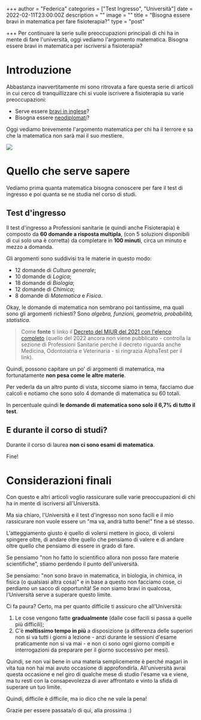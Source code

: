 +++
author = "Federica"
categories = ["Test Ingresso", "Università"]
date = 2022-02-11T23:00:00Z
description = ""
image = ""
title = "Bisogna essere bravi in matematica per fare fisioterapia?"
type = "post"

+++
Per continuare la serie sulle preoccupazioni principali di chi ha in mente di fare l'università, oggi vediamo l'argomento matematica. Bisogna essere bravi in matematica per iscriversi a fisioterapia?

# Introduzione

Abbastanza inavvertitamente mi sono ritrovata a fare questa serie di articoli in cui cerco di tranquillizzare chi si vuole iscrivere a fisioterapia su varie preoccupazioni:

* Serve essere [bravi in inglese](https://fisioterapisti.org/bisogna-essere-bravi-in-inglese-per-fare-fisioterapia/ "https://fisioterapisti.org/bisogna-essere-bravi-in-inglese-per-fare-fisioterapia/")?
* Bisogna essere [neodiplomati](https://fisioterapisti.org/iniziare-tardi-l-universita/ "https://fisioterapisti.org/iniziare-tardi-l-universita/")?

Oggi vediamo brevemente l'argomento matematica per chi ha il terrore e sa che la matematica non sarà mai il suo mestiere.

![](/images/jeswin-thomas-hecib2an4t4-unsplash.jpg)

# Quello che serve sapere

Vediamo prima quanta matematica bisogna conoscere per fare il test di ingresso e poi quanta se ne studia nel corso di studi.

## Test d'ingresso

Il test d'ingresso a Professioni sanitarie (e quindi anche Fisioterapia) è composto da **60 domande a risposta multipla**, (con 5 soluzioni disponibili di cui solo una è corretta) da completare in **100 minuti**, circa un minuto e mezzo a domanda.

Gli argomenti sono suddivisi tra le materie in questo modo:

* 12 domande di _Cultura generale_;
* 10 domande di _Logica_;
* 18 domande di _Biologia_;
* 12 domande di _Chimica_;
* 8 domande di _Matematica_ e _Fisica_.

Okay, le domande di matematica non sembrano poi tantissime, ma quali sono gli argomenti richiesti? Sono _algebra, funzioni, geometria, probabilità, statistica_.

> Come **fonte** ti linko il [Decreto del MIUR del 2021 con l'elenco completo](http://www.alphatest.it/content/download/1450528/29085506 "Elenco Argomenti - Decreto MIUR 2021") (quello del 2022 ancora non viene pubblicato - controlla la sezione di Professioni Sanitarie perché il decreto riguarda anche Medicina, Odontoiatria e Veterinaria - si ringrazia AlphaTest per il link).

Quindi, possono capitare un po' di argomenti di matematica, ma fortunatamente **non pesa come le altre materie**.

Per vederla da un altro punto di vista, siccome siamo in tema, facciamo due calcoli e notiamo che sono solo 4 domande di matematica su 60 totali.

In percentuale quindi **le domande di matematica sono solo il 6,7% di tutto il test**. 

## E durante il corso di studi?

Durante il corso di laurea **non ci sono esami di matematica**.

Fine!

# Considerazioni finali

Con questo e altri articoli voglio rassicurare sulle varie preoccupazioni di chi ha in mente di iscriversi all'Università.

Ma sia chiaro, l'Università e il test d'ingresso non sono facili e il mio rassicurare non vuole essere un "ma va, andrà tutto bene!" fine a sé stesso.

L'atteggiamento giusto è quello di volersi mettere in gioco, di volersi spingere oltre, di andare oltre quello che pensiamo di valere e di andare oltre quello che pensiamo di essere in grado di fare. 

Se pensiamo "non ho fatto lo scientifico allora non posso fare materie scientifiche", stiamo perdendo il punto dell'università.

Se pensiamo: "non sono bravo in matematica, in biologia, in chimica, in fisica (o qualsiasi altra cosa)" e in base a questo non facciamo cose, ci perdiamo un sacco di opportunità! Se non siamo bravi in qualcosa, l'Università serve a superare questo limite. 

Ci fa paura? Certo, ma per quanto difficile ti assicuro che all'Università:

1. Le cose vengono fatte **gradualmente** (dalle cose facili si passa a quelle più difficili);
2. C'è **moltissimo tempo in più** a disposizione (a differenza delle superiori non si va tutti i giorni a lezione - anzi durante le sessioni d'esame praticamente non si va mai - e non ci sono ogni giorno compiti e interrogazioni da preparare per il giorno successivo per mesi).

Quindi, se non vai bene in una materia semplicemente è perché magari in vita tua non hai mai avuto occasione di approfondirla. All'università avrai questa occasione e nel giro di qualche mese di studio l'esame va e viene, ma tu resti con la consapevolezza di aver affrontato e vinto la sfida di superare un tuo limite.

Quindi, difficile è difficile, ma io dico che ne vale la pena!

Grazie per essere passata/o di qui, alla prossima :)